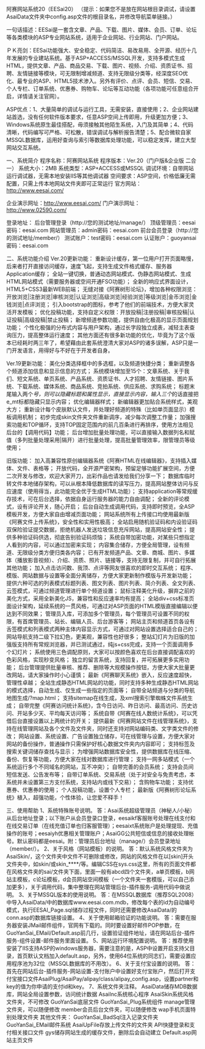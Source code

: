 阿赛网站系统20（EESai20）
（提示：如果您不是放在网站根目录调试，请设置AsaiData文件夹中config.asp文件的根目录名，并修改导航菜单链接。）

一句话描述：EESai是一套含文章、产品、下载、图片、媒体、会员、订单、论坛等各类模块的ASP专业网站系统，适用于企业网站、行业网站、门户网站。

ＰＫ亮剑：EESai功能强大、安全稳定、代码简洁、易改易用、全开源、经历十几年发展的专业建站系统。基于ASP+ACCESS/MSSQL开发，支持多模式生成HTML，提供文章、产品、商品交易、下载、图片、视频、介绍、资质证书、招聘、友情链接等模块，可无限制增减频道、支持无限级分类等，经深度SEO优化、最专业的ASP、HTML5技术渗入。另外有评价、点评、会员、短信、交易、个人专栏、订单系统、优惠券、购物车、论坛等互动功能（各项功能可任意组合开启，详情请关注官网）。

ASP优点：1、大量简单的调试与运行工具，无需安装，直接使用；2、企业网站建站首选，没有任何软件版本要求，任意ASP空间上传即用，升级更加方便；3、Windows系统原生最佳搭配，毋须接触其他陌生系统，入门及其简单；4、代码清晰，代码编写可严格、可松散，错误调试与解析报告清楚；5、配合微软自家MSSQL数据库，运用好查询与索引等数据库处理功能，可以稳定发挥，建立大型网站交互系统。

一、系统简介
程序名称：阿赛网站系统
程序版本：Ver.20（门户版&企业版 二合一）
系统大小：2MB
系统类型：ASP+ACCESS或MSSQL
调试环境：自带网站运行调试器，无需本地安装IIS等其他调试器
空间要求：ASP空间，价格低廉无需配置，只需上传本地网站文件夹即可正常运行
官方网站：http://www.eesai.com/

企业演示网址：http://www.eesai.com/
门户演示网址：http://www.02590.com/

登录地址：
后台管理登录（http://您的测试地址/manage/）
顶级管理员：eesai密码：eesai.com
网站管理员：admin密码：eesai.com
前台会员登录（http://您的测试地址/member/）
测试账户：test密码：eesai.com
认证账户：guoyansai密码：eesai.com


二、系统功能介绍
Ver.20更新功能：
重新设计缓存，第一位用户打开页面略慢，后来者打开直接访问缓存，速度飞起，支持生成文件格式缓存、服务器Application缓存；
全站一键切换，普通动态网站模式、伪静态网站模式、生成HTML网站模式（需要服务器或空间开通FSO功能）；
全新的响应式界面设计，HTML5+CSS3最新WEB前端；
无缝对接《阿赛树形论坛》，增加各种权限浏览：开放浏览|注册浏览|审核浏览|认证浏览|高级浏览|经验浏览|等级浏览|金币浏览|金钱浏览|点评浏览；
引入bootstrap的图标，参考了他们的前端技术，方便大家灵活开发模板；
优化投稿功能，支持自定义权限：开放投稿|注册投稿|审核投稿|认证投稿|高级投稿|禁止投稿；
新增频道参数功能，提供自由化极高的显示页面规划功能；
个性化极强的分布式内容与用户架构，通过长字段独立成表，减轻主表查询压力，提高整体运行速度；
其他方面还有很多新功能的优化，毕竟为了这个版本已经耗时两三年了，希望藉由此套系统澄清大家对ASP的诸多误解，ASP只是一门开发语言，用得好与不好在于开发者自身。

Ver.19更新功能：
美化分类选择框中的多选框，以及频道快捷分类；
重新调整各个频道添加信息和显示信息的方式；
系统模块增加至15个：文章系统、关于我们、短文系统、单页系统、产品系统、资质证书、人才招聘、友情链接、图片系统、下载系统、媒体系统、商品系统、竞拍系统、供应系统、求购系统；
标题末尾输入两个*号，则可以隐藏标题和属性显示，直接显示内容，输入三个*的话直接把e_mt标都隐藏只显示内容；
优化编辑器样式；
新编辑器更加贴合系统样式，美观大方；
重新设计每个皮肤默认文件，并处理好频道的特殊（比如单页面显示）模板调用机制；
初步完成skin文件夹文件重新调序，减少每次调整工作量；
加强搜索功能和TOP循环，支持TOP固定范围内的前几百条进行再排序，使用方法相见后台的【调用代码】功能；
后台增加批量处理功能，可以直接输入数据列名和赋值（多列批量处理采用|隔开）进行批量处理，提高批量管理效率，限管理员等级使用；

旧版功能：
加入高兼容性原创编辑器系统《阿赛HTML在线编辑器》，支持插入媒体、文件、表格等；
开放代码，全开源严密架构，预留足够功能扩展空间，方便二次开发与修改，欢迎大家开刀，出彩作品也请发给我们分享一下；
数据库临时转文件本地储存架构，可以从根本降低数据库的读写压力，提高网站整体访问与反应速度（使用得当，此功能完全优于生成HTML功能）；
支持application等常规缓存技术，可在后台选择，依据自身运行服务器的能力自由调配；
全新的评论模式，设有评论开关，随心开启；
后台自动生成调用代码，支持即时预览，全ASP模板开发，方便大家自由增减页面功能；
网站系统所有上传接口均使用最新版《阿赛文件上传系统》，安全性和实用性极高；
全站启用随机验证码和内设验证码双保险验证提交数据，拒绝机器人发送垃圾信息充斥网站，提高网站安全性；
提供多种验证码供选，彻底告别验证码烦恼；
系统自带加密功能，对某些只想指定人看到的内容，可以通过加密来实现；
内容集合储存，方便全局管理，设有频道、无限级分类方便归类各内容；
已有开发频道产品、文章、商城、图片、多媒体（播放影音视频）、介绍、资质、照片、链接等，支持无限复制，并可自行拓展其他功能；
加入点击访问数、我顶、点评等网友很喜欢的即时交互系统；
程序、模版、网站数据与设置等全面分离储存，方便大家更新制作模版与开发新功能；
提供六种可选的列表模式标题列表、图文列表、图片列表、简介列表、全文列表、云签模式，可通过频道管理进行单个频道设置；
鼠标注释美化升级，摒弃之前的美化方式，采用全新美化JS，兼容性和反应速率均有提高；
全站div+css标准页面设计架构，延续系统的一贯风格，可通过对ASP页面的HTML模版直接编辑以便达到不同效果；
管理员入库，可添加多个管理员，每个管理员可设置不同的权限，有首席管理员、站长、编辑人员、后台游客等；
网站主页和频道首页各设有舌签模式和列表模式两种主体内容显示方式，可通过对网站设置选择适合自己的；
网站导航支持二级下拉幻色，更美观，兼容性也好很多；
整站幻灯片为旧版的加强版支持所有常规浏览器，并已测试通过，纯js+css完成，支持一个页面调用多个幻灯片；
系统使用三色调配原则，大家可以按颜色喜欢在后台直接调配喜欢的色彩风格，实现秒变风格；
独立的留言系统，支持回复，并可拓展更多实用功能；
后台管理提供批量审核、推荐、删除等大规模操作按钮，方便大家大批量更改网站，请大家操作时小心谨慎；
最新《阿赛聊天系统》嵌入，反应速度超快，管理性卓越；
全站生成静态HTML网站的功能，同时支持多种生成静态HTML网站的模式选择，自动生成、仅生成一些指定的页面等；
自带全站频道与分类的导航地图生成/?map.html；
支持sitemap在线生成，及xml搜索引擎蜘蛛文件系统生成；
自带完整《阿赛访问统计系统》，含今日访问、昨日访问、最高访问、历史访问、开站多少天、平均每天访问等；
系统自带《阿赛在线人数统计系统》，可以凭借后台直接设置以上两统计的开关；
提供最新《阿赛网站文件在线管理系统》，支持在线管理网站及各个文件及文件夹，同时还支持对网站编码类、文字类文件的修改；
网站设置、系统设置、广告设置独立储存，可在线管理与设置，方便大家对网站的备份操作，普通操作只需保护好核心数据文件夹内内容即可；
支持标签及搜索关键词储存查找与显示；
为增强网站数据库安全性，提供数据库在线压缩、备份、恢复等功能，方便大家在线对数据库进行管理；
支持一网多站模式（一个系统运行多个不同域名的网站，互不冲突）；
自带完善的会员系统；
支持会员间短信发送、公告发布等；
自带订单系统、交易系统（处于对安全与免责考虑，本系统并未设置第三方支付系统，支持站内或线下交易）；
含购物车功能；
支持优惠券、优惠券的使用；
个人投稿功能，设置个人专栏；
最新版《阿赛树形论坛系统》植入，超强功能，个性体验，让您爱不释手！

三、使用帮助
1、系统特殊账号说明。
答：Asai系统超级管理员（神秘人/小秘）从后台地址登录；以下账户从会员登录口登录，eesaikf客服账号处理在线支付和在线交易订单（在线充值订单也归客服管理）；eesaixt系统账户是处理提现、充值操作的账号；eesaiyh优惠相关管理账户；AsaiGG公共短信或信息的接收处理帐号。默认密码都是eesai。附：管理员后台地址（manage/）会员登录地址（member/）。
2、关于风格（网站模板）的说明。
答：默认系统风格文件夹为AsaiSkin/，这个文件夹中文件不可删除或修改，网站的风格文件在以[skin]开头文件夹中，如skin/或skin_****/等。编辑CSS在sys.css这里，所有的页面文件都在风格文件夹的sai/文件夹下面，里面一般有abcd四个文件夹，a单页模板，b网站主模板，c论坛模板，d会员网站空间模板（一个文件夹一套模版，可以自己添加更多），关于调用代码，集中整理在网站管理后台-插件服务-调用代码中做说明。
3、关于MSSQL版本的使用说明。
答：在MSSQL数据库（推荐SQL2008）中导入AsaiData/中的数据库www.eesai.com.mdb，修改每个表的id为自动编号模式，执行EESAI_Page.sql储存过程文件，同时还需要修改AsaiData/的conn.asp的数据库链接设置。
4、关于使用邮箱验证的功能说明。
答：需要在服务器安装JMail邮件组件，官网有下载的。同时要设置好邮件POP参数，在GuoYanSai_EMail/Default.asp前几行，设置验证组件地址，请在网站后台-插件服务-组件设置-邮件服务里面设置。
5、网站运行环境配置说明。
答：推荐使用安装了IIS支持ASP的windows服务器，需要注意的是，ASP中设置开启支持父目录，首页默认文档加入default.asp，另外，使用64位系统的同志们，需要设置应用程序池为32位（MSSQL数据库的不用改）。
6、关于支付宝设置的说明。
答：首先在网站后台-插件服务-网站设置-支付账户中设置好支付宝账户，然后打开支付宝接口文件AsaiPlug/AsaiPay/alipay/class/alipay_config.asp，设置partner和key的值为你申请的支付id和key。
7、系统文件夹注释。
AsaiData储存MDB数据库，网站全局设置参数，访问统计数据
AsaiInc系统核心程序
AsaiSkin系统风格文件夹，不可修改
GuoYanSai底层文件
GuoYanSai_Plug系统组件
manage管理文件夹，可以随便修改
member会员后台文件夹，可以随便修改
wap手机页面特别处理文件夹
其他文件夹：
GuoYanSai_BadSql注入记录文件夹
GuoYanSai_EMail邮件系统
AsaiUpFile存放上传文件的文件夹
API快捷登录和支付相关接口文件
gys储存网站生成的缓存文件，删除后会自动建立
Default.asp网站主页文件